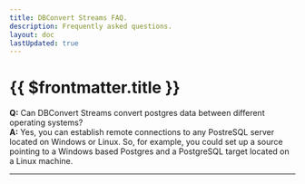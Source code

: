 ```yaml
---
title: DBConvert Streams FAQ.
description: Frequently asked questions.
layout: doc
lastUpdated: true
---
```


# {{ $frontmatter.title }}

**Q:** Can DBConvert Streams convert postgres data between different operating systems?  
**A:** Yes, you can establish remote connections to any PostreSQL server located on Windows or Linux.
So, for example, you could set up a source pointing to a Windows based Postgres and a PostgreSQL target located on a Linux machine.

---
